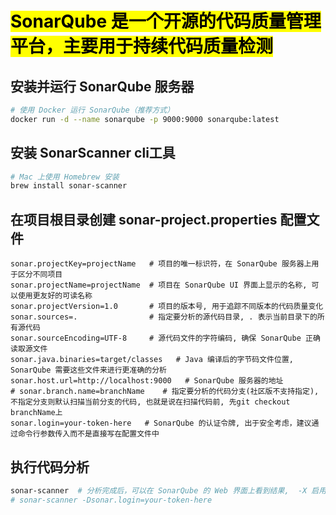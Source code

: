 # <mark>SonarQube 是一个开源的代码质量管理平台，主要用于持续代码质量检测</mark>
## 安装并运行 SonarQube 服务器
```bash
# 使用 Docker 运行 SonarQube（推荐方式）
docker run -d --name sonarqube -p 9000:9000 sonarqube:latest
```
## 安装 SonarScanner cli工具
```bash
# Mac 上使用 Homebrew 安装
brew install sonar-scanner
```
## 在项目根目录创建 sonar-project.properties 配置文件
```properties
sonar.projectKey=projectName   # 项目的唯一标识符，在 SonarQube 服务器上用于区分不同项目
sonar.projectName=projectName  # 项目在 SonarQube UI 界面上显示的名称, 可以使用更友好的可读名称
sonar.projectVersion=1.0       # 项目的版本号, 用于追踪不同版本的代码质量变化
sonar.sources=.                # 指定要分析的源代码目录, . 表示当前目录下的所有源代码
sonar.sourceEncoding=UTF-8     # 源代码文件的字符编码, 确保 SonarQube 正确读取源文件
sonar.java.binaries=target/classes   # Java 编译后的字节码文件位置, SonarQube 需要这些文件来进行更准确的分析
sonar.host.url=http://localhost:9000   # SonarQube 服务器的地址
# sonar.branch.name=branchName    # 指定要分析的代码分支(社区版不支持指定),不指定分支则默认扫描当前分支的代码, 也就是说在扫描代码前, 先git checkout branchName上
sonar.login=your-token-here   # SonarQube 的认证令牌, 出于安全考虑，建议通过命令行参数传入而不是直接写在配置文件中
```
## 执行代码分析
```bash
sonar-scanner  # 分析完成后，可以在 SonarQube 的 Web 界面上看到结果,  -X 启用调试模式
# sonar-scanner -Dsonar.login=your-token-here   
```
## 
